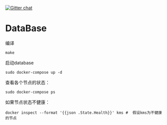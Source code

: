 [![Gitter chat](https://badges.gitter.im/gitterHQ/gitter.png)](https://gitter.im/big-data-europe/Lobby)

# DataBase

编译
```
make
```

启动database
```
sudo docker-compose up -d
```
查看各个节点的状态：

```
sudo docker-compose ps
```

如果节点状态不健康：

```
docker inspect --format '{{json .State.Health}}' kms #  假设kms为不健康的节点
```

